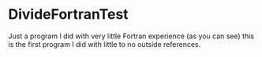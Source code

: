 # DivideFortranTest
Just a program I did with very little Fortran experience (as you can see)
this is the first program I did with little to no outside references.

